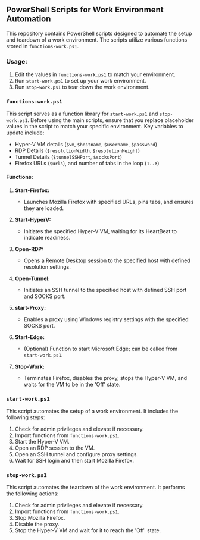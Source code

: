 ## PowerShell Scripts for Work Environment Automation

This repository contains PowerShell scripts designed to automate the setup and teardown of a work environment. The scripts utilize various functions stored in `functions-work.ps1`.

### Usage:

1. Edit the values in `functions-work.ps1` to match your environment.
2. Run `start-work.ps1` to set up your work environment.
3. Run `stop-work.ps1` to tear down the work environment.

### `functions-work.ps1`

This script serves as a function library for `start-work.ps1` and `stop-work.ps1`. Before using the main scripts, ensure that you replace placeholder values in the script to match your specific environment. Key variables to update include:

- Hyper-V VM details (`$vm`, `$hostname`, `$username`, `$password`)
- RDP Details (`$resolutionWidth`, `$resolutionHeight`)
- Tunnel Details (`$tunnelSSHPort`, `$socksPort`)
- Firefox URLs (`$urls`), and number of tabs in the loop (`1..X`)

#### Functions:

1. **Start-Firefox:**
   - Launches Mozilla Firefox with specified URLs, pins tabs, and ensures they are loaded.

2. **Start-HyperV:**
   - Initiates the specified Hyper-V VM, waiting for its HeartBeat to indicate readiness.

3. **Open-RDP:**
   - Opens a Remote Desktop session to the specified host with defined resolution settings.

4. **Open-Tunnel:**
   - Initiates an SSH tunnel to the specified host with defined SSH port and SOCKS port.

5. **start-Proxy:**
   - Enables a proxy using Windows registry settings with the specified SOCKS port.

6. **Start-Edge:**
   - (Optional) Function to start Microsoft Edge; can be called from `start-work.ps1`.

7. **Stop-Work:**
   - Terminates Firefox, disables the proxy, stops the Hyper-V VM, and waits for the VM to be in the 'Off' state.

### `start-work.ps1`

This script automates the setup of a work environment. It includes the following steps:

1. Check for admin privileges and elevate if necessary.
2. Import functions from `functions-work.ps1`.
3. Start the Hyper-V VM.
4. Open an RDP session to the VM.
5. Open an SSH tunnel and configure proxy settings.
6. Wait for SSH login and then start Mozilla Firefox.

### `stop-work.ps1`

This script automates the teardown of the work environment. It performs the following actions:

1. Check for admin privileges and elevate if necessary.
2. Import functions from `functions-work.ps1`.
3. Stop Mozilla Firefox.
4. Disable the proxy.
5. Stop the Hyper-V VM and wait for it to reach the 'Off' state.